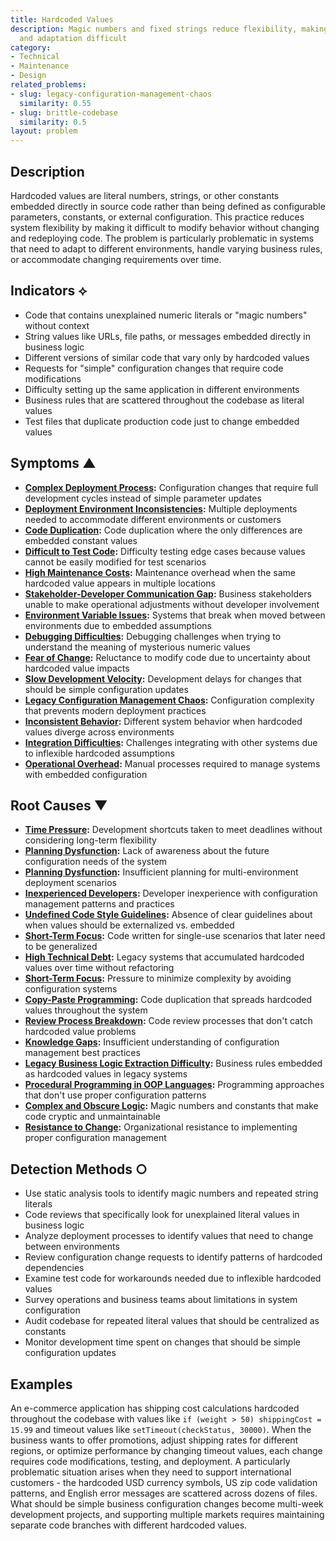 ```yaml
---
title: Hardcoded Values
description: Magic numbers and fixed strings reduce flexibility, making configuration
  and adaptation difficult
category:
- Technical
- Maintenance
- Design
related_problems:
- slug: legacy-configuration-management-chaos
  similarity: 0.55
- slug: brittle-codebase
  similarity: 0.5
layout: problem
---
```


## Description

Hardcoded values are literal numbers, strings, or other constants embedded directly in source code rather than being defined as configurable parameters, constants, or external configuration. This practice reduces system flexibility by making it difficult to modify behavior without changing and redeploying code. The problem is particularly problematic in systems that need to adapt to different environments, handle varying business rules, or accommodate changing requirements over time.

## Indicators ⟡

- Code that contains unexplained numeric literals or "magic numbers" without context
- String values like URLs, file paths, or messages embedded directly in business logic
- Different versions of similar code that vary only by hardcoded values
- Requests for "simple" configuration changes that require code modifications
- Difficulty setting up the same application in different environments
- Business rules that are scattered throughout the codebase as literal values
- Test files that duplicate production code just to change embedded values

## Symptoms ▲

- **[Complex Deployment Process](complex-deployment-process.md):** Configuration changes that require full development cycles instead of simple parameter updates
- **[Deployment Environment Inconsistencies](deployment-environment-inconsistencies.md):** Multiple deployments needed to accommodate different environments or customers
- **[Code Duplication](code-duplication.md):** Code duplication where the only differences are embedded constant values
- **[Difficult to Test Code](difficult-to-test-code.md):** Difficulty testing edge cases because values cannot be easily modified for test scenarios
- **[High Maintenance Costs](high-maintenance-costs.md):** Maintenance overhead when the same hardcoded value appears in multiple locations
- **[Stakeholder-Developer Communication Gap](stakeholder-developer-communication-gap.md):** Business stakeholders unable to make operational adjustments without developer involvement
- **[Environment Variable Issues](environment-variable-issues.md):** Systems that break when moved between environments due to embedded assumptions
- **[Debugging Difficulties](debugging-difficulties.md):** Debugging challenges when trying to understand the meaning of mysterious numeric values
- **[Fear of Change](fear-of-change.md):** Reluctance to modify code due to uncertainty about hardcoded value impacts
- **[Slow Development Velocity](slow-development-velocity.md):** Development delays for changes that should be simple configuration updates
- **[Legacy Configuration Management Chaos](legacy-configuration-management-chaos.md):** Configuration complexity that prevents modern deployment practices
- **[Inconsistent Behavior](inconsistent-behavior.md):** Different system behavior when hardcoded values diverge across environments
- **[Integration Difficulties](integration-difficulties.md):** Challenges integrating with other systems due to inflexible hardcoded assumptions
- **[Operational Overhead](operational-overhead.md):** Manual processes required to manage systems with embedded configuration

## Root Causes ▼

- **[Time Pressure](time-pressure.md):** Development shortcuts taken to meet deadlines without considering long-term flexibility
- **[Planning Dysfunction](planning-dysfunction.md):** Lack of awareness about the future configuration needs of the system
- **[Planning Dysfunction](planning-dysfunction.md):** Insufficient planning for multi-environment deployment scenarios
- **[Inexperienced Developers](inexperienced-developers.md):** Developer inexperience with configuration management patterns and practices
- **[Undefined Code Style Guidelines](undefined-code-style-guidelines.md):** Absence of clear guidelines about when values should be externalized vs. embedded
- **[Short-Term Focus](short-term-focus.md):** Code written for single-use scenarios that later need to be generalized
- **[High Technical Debt](high-technical-debt.md):** Legacy systems that accumulated hardcoded values over time without refactoring
- **[Short-Term Focus](short-term-focus.md):** Pressure to minimize complexity by avoiding configuration systems
- **[Copy-Paste Programming](copy-paste-programming.md):** Code duplication that spreads hardcoded values throughout the system
- **[Review Process Breakdown](review-process-breakdown.md):** Code review processes that don't catch hardcoded value problems
- **[Knowledge Gaps](knowledge-gaps.md):** Insufficient understanding of configuration management best practices
- **[Legacy Business Logic Extraction Difficulty](legacy-business-logic-extraction-difficulty.md):** Business rules embedded as hardcoded values in legacy systems
- **[Procedural Programming in OOP Languages](procedural-programming-in-oop-languages.md):** Programming approaches that don't use proper configuration patterns
- **[Complex and Obscure Logic](complex-and-obscure-logic.md):** Magic numbers and constants that make code cryptic and unmaintainable
- **[Resistance to Change](resistance-to-change.md):** Organizational resistance to implementing proper configuration management

## Detection Methods ○

- Use static analysis tools to identify magic numbers and repeated string literals
- Code reviews that specifically look for unexplained literal values in business logic
- Analyze deployment processes to identify values that need to change between environments
- Review configuration change requests to identify patterns of hardcoded dependencies
- Examine test code for workarounds needed due to inflexible hardcoded values
- Survey operations and business teams about limitations in system configuration
- Audit codebase for repeated literal values that should be centralized as constants
- Monitor development time spent on changes that should be simple configuration updates

## Examples

An e-commerce application has shipping cost calculations hardcoded throughout the codebase with values like `if (weight > 50) shippingCost = 15.99` and timeout values like `setTimeout(checkStatus, 30000)`. When the business wants to offer promotions, adjust shipping rates for different regions, or optimize performance by changing timeout values, each change requires code modifications, testing, and deployment. A particularly problematic situation arises when they need to support international customers - the hardcoded USD currency symbols, US zip code validation patterns, and English error messages are scattered across dozens of files. What should be simple business configuration changes become multi-week development projects, and supporting multiple markets requires maintaining separate code branches with different hardcoded values.